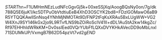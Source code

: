 $START$hn+F1UMHmNEzLudNFcGgvGj5k+00xeSSjXq/AoogBQsNy0on/7g/dk788Q5E6juK1/kc5DTPuObVtdtiuEeB4XhD3OSCYK2bd8+FDzlGOMawO6aB9R5YTQQKAwIlSnNsq4YNhMjNMOTAt9D/FNP2tFqKsXRAu5BxLUgWW+VG2W4XnJ9SY146kGx2jo9L9RTvfLNS9bZOiRoScIV41Il+dDL1AuStA2kw14kgZc/Rf97EHHhIdWRkKM+Dv0ssIEed0VQrYUbFfLQXxDVYKHkAVecDD9oMbLnxl71SDUMkUP/VxmgB7B62D54pzVt7vd2g$END$